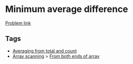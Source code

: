 # Minimum average difference

[Problem link](https://leetcode.com/problems/minimum-average-difference/)

## Tags

* [Averaging from total and count](/README.md#Averaging_from_total_and_count)
* [Array scanning](/README.md#Array_scanning) > [From both ends of array](/README.md#Array_scanning-From_both_ends_of_array)
